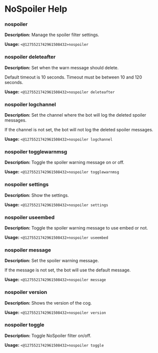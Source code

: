# NoSpoiler Help

### nospoiler

**Description:** Manage the spoiler filter settings.

**Usage:** `<@1275521742961508432>nospoiler`

### nospoiler deleteafter

**Description:** Set when the warn message should delete.

Default timeout is 10 seconds.
Timeout must be between 10 and 120 seconds.

**Usage:** `<@1275521742961508432>nospoiler deleteafter`

### nospoiler logchannel

**Description:** Set the channel where the bot will log the deleted spoiler messages.

If the channel is not set, the bot will not log the deleted spoiler messages.

**Usage:** `<@1275521742961508432>nospoiler logchannel`

### nospoiler togglewarnmsg

**Description:** Toggle the spoiler warning message on or off.

**Usage:** `<@1275521742961508432>nospoiler togglewarnmsg`

### nospoiler settings

**Description:** Show the settings.

**Usage:** `<@1275521742961508432>nospoiler settings`

### nospoiler useembed

**Description:** Toggle the spoiler warning message to use embed or not.

**Usage:** `<@1275521742961508432>nospoiler useembed`

### nospoiler message

**Description:** Set the spoiler warning message.

If the message is not set, the bot will use the default message.

**Usage:** `<@1275521742961508432>nospoiler message`

### nospoiler version

**Description:** Shows the version of the cog.

**Usage:** `<@1275521742961508432>nospoiler version`

### nospoiler toggle

**Description:** Toggle NoSpoiler filter on/off.

**Usage:** `<@1275521742961508432>nospoiler toggle`

